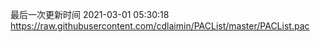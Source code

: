 最后一次更新时间 2021-03-01 05:30:18
https://raw.githubusercontent.com/cdlaimin/PACList/master/PACList.pac

